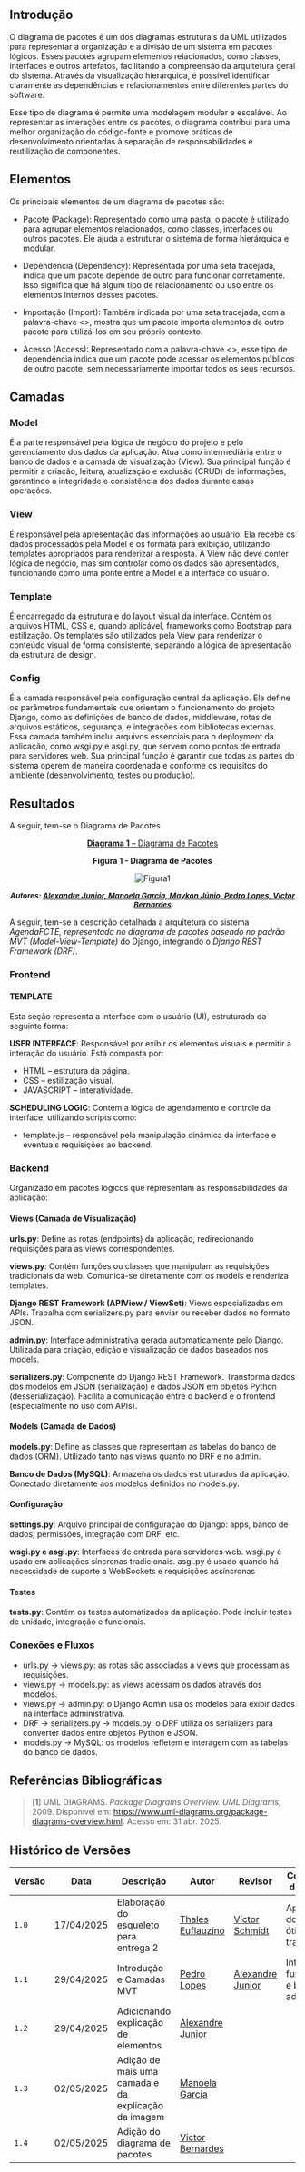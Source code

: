 ## Introdução

O diagrama de pacotes é um dos diagramas estruturais da UML utilizados para representar a organização e a divisão de um sistema em pacotes lógicos. Esses pacotes agrupam elementos relacionados, como classes, interfaces e outros artefatos, facilitando a compreensão da arquitetura geral do sistema. Através da visualização hierárquica, é possível identificar claramente as dependências e relacionamentos entre diferentes partes do software.

Esse tipo de diagrama é permite uma modelagem modular e escalável. Ao representar as interações entre os pacotes, o diagrama contribui para uma melhor organização do código-fonte e promove práticas de desenvolvimento orientadas à separação de responsabilidades e reutilização de componentes.

## Elementos 

Os principais elementos de um diagrama de pacotes são:

- Pacote (Package): Representado como uma pasta, o pacote é utilizado para agrupar elementos relacionados, como classes, interfaces ou outros pacotes. Ele ajuda a estruturar o sistema de forma hierárquica e modular.

- Dependência (Dependency): Representada por uma seta tracejada, indica que um pacote depende de outro para funcionar corretamente. Isso significa que há algum tipo de relacionamento ou uso entre os elementos internos desses pacotes.

- Importação (Import): Também indicada por uma seta tracejada, com a palavra-chave <<import>>, mostra que um pacote importa elementos de outro pacote para utilizá-los em seu próprio contexto.

- Acesso (Access): Representado com a palavra-chave <<access>>, esse tipo de dependência indica que um pacote pode acessar os elementos públicos de outro pacote, sem necessariamente importar todos os seus recursos.

## Camadas

### Model
É a parte responsável pela lógica de negócio do projeto e pelo gerenciamento dos dados da aplicação. Atua como intermediária entre o banco de dados e a camada de visualização (View). Sua principal função é permitir a criação, leitura, atualização e exclusão (CRUD) de informações, garantindo a integridade e consistência dos dados durante essas operações.

### View
É responsável pela apresentação das informações ao usuário. Ela recebe os dados processados pela Model e os formata para exibição, utilizando templates apropriados para renderizar a resposta. A View não deve conter lógica de negócio, mas sim controlar como os dados são apresentados, funcionando como uma ponte entre a Model e a interface do usuário.

### Template
É encarregado da estrutura e do layout visual da interface. Contém os arquivos HTML, CSS e, quando aplicável, frameworks como Bootstrap para estilização. Os templates são utilizados pela View para renderizar o conteúdo visual de forma consistente, separando a lógica de apresentação da estrutura de design.

### Config
É a camada responsável pela configuração central da aplicação. Ela define os parâmetros fundamentais que orientam o funcionamento do projeto Django, como as definições de banco de dados, middleware, rotas de arquivos estáticos, segurança, e integrações com bibliotecas externas. Essa camada também inclui arquivos essenciais para o deployment da aplicação, como wsgi.py e asgi.py, que servem como pontos de entrada para servidores web. Sua principal função é garantir que todas as partes do sistema operem de maneira coordenada e conforme os requisitos do ambiente (desenvolvimento, testes ou produção).

## Resultados

A seguir, tem-se o Diagrama de Pacotes

<center>

<a id="diagrama1" href="https://app.diagrams.net/#G19bpV9_C1NomwXSGzNaMkvWafu9349-7Z#%7B%22pageId%22%3A%22sKJrEsGhBjPw2eS2lhO7%22%7D" style="display: block; text-align: center;">
  <b>Diagrama 1</b> – Diagrama de Pacotes
</a>

<a id="fig1">**Figura 1 - Diagrama de Pacotes**</a>

![Figura1](../assets/diagrama-pacotes/Diagrama-Pacotes.png)  
<font size="2"><p style="text-align: center"><b>*Autores: <a href="https://github.com/AlexandreLJr">Alexandre Junior, </a><a href="https://github.com/manu-sgc">Manoela Garcia, </a><a href="https://github.com/maykonjuso">Maykon Júnio, </a><a href="https://github.com/pLopess">Pedro Lopes, </a><a href="https://github.com/VHbernardes">Victor Bernardes</a>*</b></p></font>
</center>

A seguir, tem-se a descrição detalhada a arquitetura do sistema *AgendaFCTE, representada no diagrama de pacotes baseado no padrão* *MVT (Model-View-Template)* do Django, integrando o *Django REST Framework (DRF)*.

### Frontend

#### TEMPLATE

Esta seção representa a interface com o usuário (UI), estruturada da seguinte forma:

**USER INTERFACE**: Responsável por exibir os elementos visuais e permitir a interação do usuário. Está composta por:

- HTML – estrutura da página.
- CSS – estilização visual.
- JAVASCRIPT – interatividade.

**SCHEDULING LOGIC**: Contém a lógica de agendamento e controle da interface, utilizando scripts como:

- template.js – responsável pela manipulação dinâmica da interface e eventuais requisições ao backend.


### Backend

Organizado em pacotes lógicos que representam as responsabilidades da aplicação:

#### Views (Camada de Visualização)

**urls.py**: Define as rotas (endpoints) da aplicação, redirecionando requisições para as views correspondentes.

**views.py**: Contém funções ou classes que manipulam as requisições tradicionais da web. Comunica-se diretamente com os models e renderiza templates.

**Django REST Framework (APIView / ViewSet)**: Views especializadas em APIs. Trabalha com serializers.py para enviar ou receber dados no formato JSON.

**admin.py**: Interface administrativa gerada automaticamente pelo Django. Utilizada para criação, edição e visualização de dados baseados nos models.

**serializers.py**: Componente do Django REST Framework. Transforma dados dos modelos em JSON (serialização) e dados JSON em objetos Python (desserialização). Facilita a comunicação entre o backend e o frontend (especialmente no uso com APIs).

#### Models (Camada de Dados)

**models.py**: Define as classes que representam as tabelas do banco de dados (ORM). Utilizado tanto nas views quanto no DRF e no admin.

**Banco de Dados (MySQL)**: Armazena os dados estruturados da aplicação. Conectado diretamente aos modelos definidos no models.py.

#### Configuração

**settings.py**: Arquivo principal de configuração do Django: apps, banco de dados, permissões, integração com DRF, etc.

**wsgi.py e asgi.py**: Interfaces de entrada para servidores web. wsgi.py é usado em aplicações síncronas tradicionais. asgi.py é usado quando há necessidade de suporte a WebSockets e requisições assíncronas

#### Testes

**tests.py**: Contém os testes automatizados da aplicação. Pode incluir testes de unidade, integração e funcionais.

### Conexões e Fluxos

- urls.py → views.py: as rotas são associadas a views que processam as requisições.
- views.py → models.py: as views acessam os dados através dos modelos.
- views.py → admin.py: o Django Admin usa os modelos para exibir dados na interface administrativa.
- DRF → serializers.py → models.py: o DRF utiliza os serializers para converter dados entre objetos Python e JSON.
- models.py → MySQL: os modelos refletem e interagem com as tabelas do banco de dados.

## Referências Bibliográficas

> [<a id='ref1'>1</a>] UML DIAGRAMS. *Package Diagrams Overview. UML Diagrams*, 2009. Disponível em: <https://www.uml-diagrams.org/package-diagrams-overview.html>. Acesso em: 31 abr. 2025.

## Histórico de Versões

| Versão | Data       | Descrição               | Autor                                             | Revisor                                                | Comentário do Revisor |
| ------ | ---------- | ----------------------- | ------------------------------------------------- | ------------------------------------------------------ | --------------------- |
| `1.0`    | 17/04/2025 | Elaboração do esqueleto para entrega 2    |[Thales Euflauzino](https://github.com/thaleseuflauzino) | [Víctor Schmidt](https://github.com/moonshinerd)  | Aprovação do PR, ótimo trabalho |
| `1.1`    | 29/04/2025 | Introdução e  Camadas MVT |[Pedro Lopes](https://github.com/pLopess) | [Alexandre Junior](https://github.com/AlexandreLJr)  | Interface funcionando e bom texto adicionado  |
| `1.2`    | 29/04/2025 | Adicionando explicação de elementos |[Alexandre Junior](https://github.com/AlexandreLJr) |  |  |
| `1.3`    | 02/05/2025 | Adição de mais uma camada e da explicação da imagem |[Manoela Garcia](https://github.com/manu-sgc) |  |  |
| `1.4`    | 02/05/2025 | Adição do diagrama de pacotes |[Victor Bernardes](https://github.com/VHbernardes) |  |  |